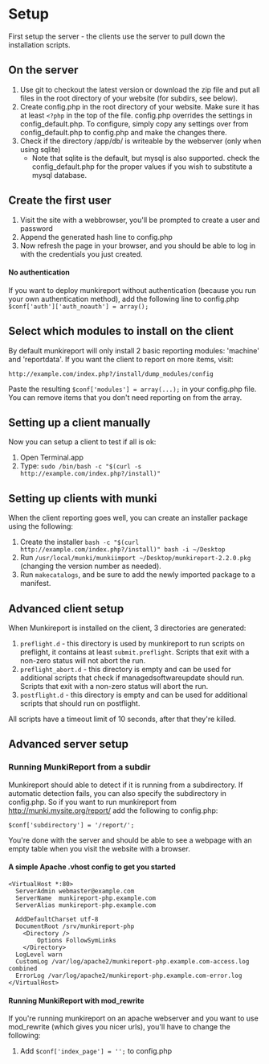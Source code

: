 Setup
=====

First setup the server - the clients use the server to pull down the installation scripts.


On the server
---

 1. Use git to checkout the latest version or download the zip file and put all files in the root directory of your website (for subdirs, see below).
 2. Create config.php in the root directory of your website. Make sure it has at least `<?php` in the top of the file. config.php overrides the settings in config_default.php. To configure, simply copy any settings over from config_default.php to config.php and make the changes there.
 3. Check if the directory /app/db/ is writeable by the webserver (only when using sqlite) 
	* Note that sqlite is the default, but mysql is also supported. check the config_default.php for the proper values if you wish to substitute a mysql database.


Create the first user
---
 
 1. Visit the site with a webbrowser, you'll be prompted to create a user and password
 2. Append the generated hash line to config.php
 3. Now refresh the page in your browser, and you should be able to log in with the credentials you just created.


#### No authentication

If you want to deploy munkireport without authentication (because you run your own authentication method), add the following line to config.php
`$conf['auth']['auth_noauth'] = array();`

Select which modules to install on the client
---

By default munkireport will only install 2 basic reporting modules: 'machine' and 'reportdata'. If you want the client to report on more items, visit:

 `http://example.com/index.php?/install/dump_modules/config`

Paste the resulting `$conf['modules'] = array(...);` in your config.php file. You can remove items that you don't need reporting on from the array.

Setting up a client manually
---

Now you can setup a client to test if all is ok:

1. Open Terminal.app
2. Type: `sudo /bin/bash -c "$(curl -s http://example.com/index.php?/install)"`


Setting up clients with munki
---

When the client reporting goes well, you can create an installer package using the following:

1. Create the installer `bash -c "$(curl http://example.com/index.php?/install)" bash -i ~/Desktop`
2. Run `/usr/local/munki/munkiimport ~/Desktop/munkireport-2.2.0.pkg` (changing the version number as needed).
3. Run `makecatalogs`, and be sure to add the newly imported package to a manifest.


Advanced client setup
---

When Munkireport is installed on the client, 3 directories are generated:

1. `preflight.d` - this directory is used by munkireport to run scripts on preflight, it contains at least `submit.preflight`. Scripts that exit with a non-zero status will not abort the run.
3. `preflight_abort.d` - this directory is empty and can be used for additional scripts that check if managedsoftwareupdate should run. Scripts that exit with a non-zero status will abort the run.
4. `postflight.d` - this directory is empty and can be used for additional scripts that should run on postflight.

All scripts have a timeout limit of 10 seconds, after that they're killed.

Advanced server setup
---

### Running MunkiReport from a subdir

Munkireport should able to detect if it is running from a subdirectory. If automatic detection fails, you can also specify the subdirectory in config.php.
So if you want to run munkireport from http://munki.mysite.org/report/
add the following to config.php:

    $conf['subdirectory'] = '/report/';

You're done with the server and should be able to see a webpage with an empty
table when you visit the website with a browser.


#### A simple Apache .vhost config to get you started

    <VirtualHost *:80>
      ServerAdmin webmaster@example.com
      ServerName  munkireport-php.example.com
      ServerAlias munkireport-php.example.com
	  
      AddDefaultCharset utf-8    
      DocumentRoot /srv/munkireport-php
        <Directory />
            Options FollowSymLinks
        </Directory>
      LogLevel warn
      CustomLog /var/log/apache2/munkireport-php.example.com-access.log combined
      ErrorLog /var/log/apache2/munkireport-php.example.com-error.log
    </VirtualHost>


#### Running MunkiReport with mod_rewrite

If you're running munkireport on an apache webserver and you want to use mod_rewrite (which gives you nicer urls), you'll have
to change the following:

 1. Add `$conf['index_page'] = '';` to config.php

